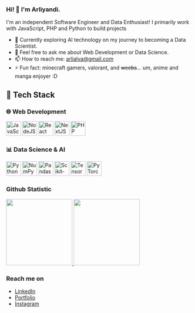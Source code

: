 ### Hi! 👋 I'm Arliyandi.

I'm an independent Software Engineer and Data Enthusiast! I primarily work with JavaScript, PHP and Python to build projects

- 🌱 Currently exploring AI technology on my journey to becoming a Data Scientist.
- 💬 Feel free to ask me about Web Development or Data Science.
- 📫 How to reach me: arlialya@gmail.com
- ⚡ Fun fact: minecraft gamers, valorant, and ~~weebs~~... um, anime and manga enjoyer :D

## 🚀 Tech Stack

### 🌐 Web Development  
<p align="left">
  <a href="#"><img alt="JavaScript" title="JavaScript" width="40px" src="https://upload.wikimedia.org/wikipedia/commons/9/99/Unofficial_JavaScript_logo_2.svg"/></a>
  <a href="https://nodejs.org/"><img alt="NodeJS" title="NodeJS" width="40px" src="https://upload.wikimedia.org/wikipedia/commons/d/d9/Node.js_logo.svg"/></a>
  <a href="https://reactjs.org/"><img alt="React" title="React" width="40px" src="https://cdn.worldvectorlogo.com/logos/react-2.svg"/></a>
  <a href="https://nextjs.org/"><img alt="NextJS" title="Next.js" width="40px" src="https://iconape.com/wp-content/files/gm/82643/svg/next-js.svg"/></a>
  <a href="https://www.php.net/"><img alt="PHP" title="PHP" width="40px" src="https://upload.wikimedia.org/wikipedia/commons/2/27/PHP-logo.svg"/></a>
</p>

### 📊 Data Science & AI  
<p align="left">
  <a href="https://www.python.org/"><img alt="Python" title="Python" width="40px" src="https://upload.wikimedia.org/wikipedia/commons/c/c3/Python-logo-notext.svg"/></a>
  <a href="https://numpy.org/"><img alt="NumPy" title="NumPy" width="40px" src="https://upload.wikimedia.org/wikipedia/commons/3/31/NumPy_logo_2020.svg"/></a>
  <a href="https://pandas.pydata.org/"><img alt="Pandas" title="Pandas" width="40px" src="https://upload.wikimedia.org/wikipedia/commons/e/ed/Pandas_logo.svg"/></a>
  <a href="https://scikit-learn.org/"><img alt="Scikit-learn" title="Scikit-learn" width="40px" src="https://upload.wikimedia.org/wikipedia/commons/0/05/Scikit_learn_logo_small.svg"/></a>
  <a href="https://www.tensorflow.org/"><img alt="TensorFlow" title="TensorFlow" width="40px" src="https://upload.wikimedia.org/wikipedia/commons/2/2d/Tensorflow_logo.svg"/></a>
  <a href="https://pytorch.org/"><img alt="PyTorch" title="PyTorch" width="40px" src="https://upload.wikimedia.org/wikipedia/commons/1/10/PyTorch_logo_icon.svg"/></a>
</p>

  
### Github Statistic
<p align="left">
<a href="https://github.com/M4tchaa">
  <img height="180em" src="https://github-readme-stats-eight-theta.vercel.app/api?username=M4tchaa&show_icons=true&theme=algolia&include_all_commits=true&count_private=true"/>
  <img height="180em" src="https://github-readme-stats-eight-theta.vercel.app/api/top-langs/?username=M4tchaa&layout=compact&langs_count=8&theme=algolia"/>
</a>
</p>

### Reach me on
- <a href="https://www.linkedin.com/in/arliyandi-m11/">LinkedIn</a>
- <a href="https://itsmatcha.yukngajibogor.com">Portfolio</a>
- <a href="https://www.instagram.com/arliyandi_11/">Instagram</a>

